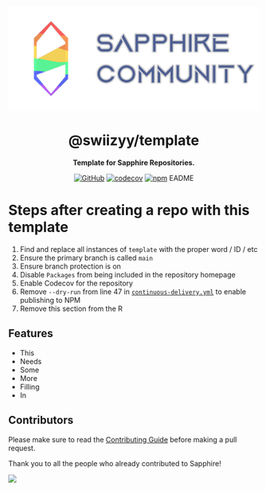 <div align="center">

![Sapphire Logo](https://raw.githubusercontent.com/sapphiredev/assets/main/banners/SapphireCommunity.png)

# @swiizyy/template

**Template for Sapphire Repositories.**

[![GitHub](https://img.shields.io/github/license/swiizyy/plugins)](https://github.com/swiizyy/plugins/blob/main/LICENSE.md)
[![codecov](https://codecov.io/gh/swiizyy/sapphire-template/branch/main/graph/badge.svg?token=0MSAyoZNxz)](https://codecov.io/gh/sapphiredev/sapphire-template)
[![npm](https://img.shields.io/npm/v/@swiizyy/template?color=crimson&logo=npm&style=flat-square)](https://www.npmjs.com/package/@swiizyy/template)
EADME

</div>

# Steps after creating a repo with this template

1. Find and replace all instances of `template` with the proper word / ID / etc
1. Ensure the primary branch is called `main`
1. Ensure branch protection is on
1. Disable `Packages` from being included in the repository homepage
1. Enable Codecov for the repository
1. Remove `--dry-run` from line 47 in [`continuous-delivery.yml`](.github/workflows/continuous-delivery.yml) to enable publishing to NPM
1. Remove this section from the R
## Features

-   This
-   Needs
-   Some
-   More
-   Filling
-   In

## Contributors

Please make sure to read the [Contributing Guide][contributing] before making a pull request.

Thank you to all the people who already contributed to Sapphire!

<a href="https://github.com/swiizyy/plugins/graphs/contributors">
  <img src="https://contrib.rocks/image?repo=swiizyy/plugins" />
</a>

[contributing]: https://github.com/swiizyy/plugins/blob/main/.github/CONTRIBUTING.md
